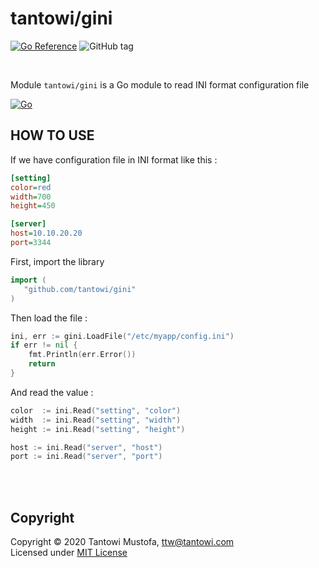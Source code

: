 # tantowi/gini

[![Go Reference](https://pkg.go.dev/badge/github.com/tantowi/gini.svg)](https://pkg.go.dev/github.com/tantowi/gini)
  ![GitHub tag](https://img.shields.io/github/v/tag/tantowi/gini?label=version)

<br>

Module `tantowi/gini` is a Go module to read INI format configuration file
<br>

[![Go](https://github.com/tantowi/gini/actions/workflows/action-on-push.yml/badge.svg)](https://github.com/tantowi/gini/actions/workflows/action-on-push.yml)
<br>

## HOW TO USE

If we have configuration file in INI format like this :

```ini
[setting]
color=red
width=700
height=450

[server]
host=10.10.20.20
port=3344
```

First, import the library

```go
import (
   "github.com/tantowi/gini"
)
```

Then load the file :

```go
ini, err := gini.LoadFile("/etc/myapp/config.ini")
if err != nil {
	fmt.Println(err.Error())
	return
}
```

And read the value :

```go
color  := ini.Read("setting", "color")
width  := ini.Read("setting", "width")
height := ini.Read("setting", "height")

host := ini.Read("server", "host")
port := ini.Read("server", "port")
```

<br><br>

## Copyright

Copyright &copy; 2020 Tantowi Mustofa, ttw@tantowi.com<br>
Licensed under [MIT License](LICENSE)
